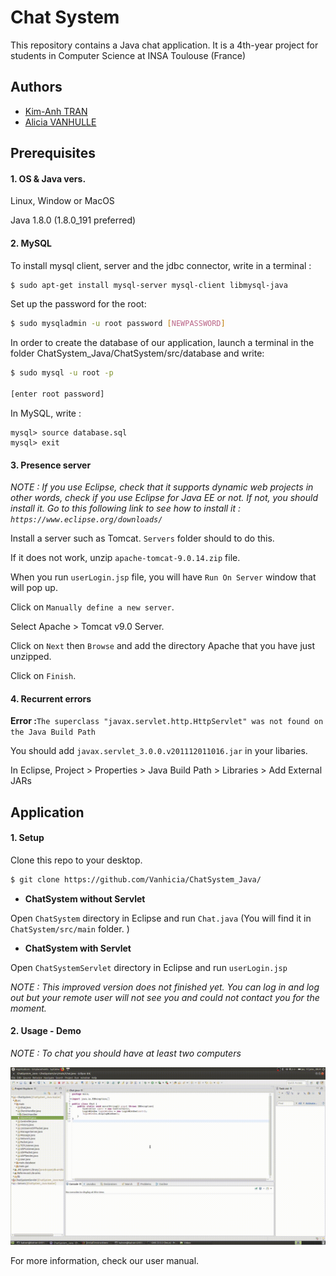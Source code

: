 Chat System
===================================
This repository contains a Java chat application. It is a 4th-year project for students in Computer Science at INSA Toulouse (France)

Authors
-------------------
* [Kim-Anh TRAN](mailto:katran@etud.insa-toulouse.fr)
* [Alicia VANHULLE](mailto:vanhulle@etud.insa-toulouse.fr)

Prerequisites
-------------------
#### 1. OS & Java vers.
Linux, Window or MacOS

Java 1.8.0 (1.8.0_191 preferred)

#### 2. MySQL

To install mysql client, server and the jdbc connector, write in a terminal :
```bash
$ sudo apt-get install mysql-server mysql-client libmysql-java
```

Set up the password for the root:
```bash
$ sudo mysqladmin -u root password [NEWPASSWORD]
```
In order to create the database of our application, launch a terminal in the folder ChatSystem_Java/ChatSystem/src/database and write:
```bash
$ sudo mysql -u root -p 

[enter root password]
```
In MySQL, write : 
```mysql
mysql> source database.sql
mysql> exit
```
#### 3. Presence server 

*NOTE : If you use Eclipse, check that it supports dynamic web projects in other words, check if you use Eclipse for Java EE or not.
If not, you should install it. Go to this following link to see how to install it : `https://www.eclipse.org/downloads/`*

Install a server such as Tomcat. `Servers` folder should to do this. 

If it does not work, unzip `apache-tomcat-9.0.14.zip` file.

When you run `userLogin.jsp` file, you will have `Run On Server` window that will pop up. 

Click on `Manually define a new server`. 

Select Apache > Tomcat v9.0 Server. 

Click on `Next` then `Browse` and add the directory Apache that you have just unzipped. 

Click on `Finish`.

#### 4. Recurrent errors

__Error :__`The superclass "javax.servlet.http.HttpServlet" was not found on the Java Build Path`

You should add `javax.servlet_3.0.0.v201112011016.jar` in your libaries.

In Eclipse, Project > Properties > Java Build Path > Libraries > Add External JARs 


Application
-------------------
#### 1. Setup
Clone this repo to your desktop. 
```bash
$ git clone https://github.com/Vanhicia/ChatSystem_Java/
```
* __ChatSystem without Servlet__

Open `ChatSystem` directory in Eclipse and run `Chat.java` (You will find it in `ChatSystem/src/main` folder. )

* __ChatSystem with Servlet__

Open `ChatSystemServlet` directory in Eclipse and run `userLogin.jsp`

*NOTE : This improved version does not finished yet. You can log in and log out but your remote user will not see you and could not contact you for the moment.*

#### 2. Usage - Demo
*NOTE : To chat you should have at least two computers*
<p>
<a href="https://github.com/Vanhicia/ChatSystem_Java/">
    <img src="https://raw.githubusercontent.com/Vanhicia/ChatSystem_Java/master/Conception/Demo.gif" />
</a></p>

For more information, check our user manual.

